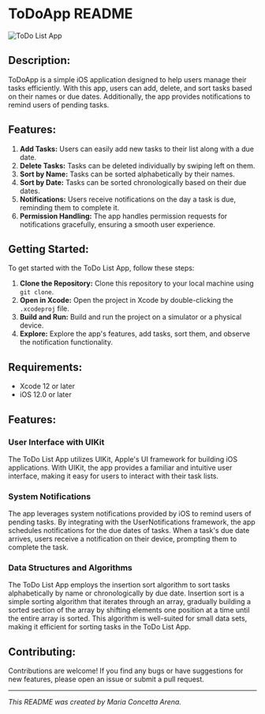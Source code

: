 # **ToDoApp README**

![ToDo List App](AppIcon.png)

## **Description:**
ToDoApp is a simple iOS application designed to help users manage their tasks efficiently. With this app, users can add, delete, and sort tasks based on their names or due dates. Additionally, the app provides notifications to remind users of pending tasks.

## **Features:**
1. **Add Tasks:** Users can easily add new tasks to their list along with a due date.
2. **Delete Tasks:** Tasks can be deleted individually by swiping left on them.
3. **Sort by Name:** Tasks can be sorted alphabetically by their names.
4. **Sort by Date:** Tasks can be sorted chronologically based on their due dates.
5. **Notifications:** Users receive notifications on the day a task is due, reminding them to complete it.
6. **Permission Handling:** The app handles permission requests for notifications gracefully, ensuring a smooth user experience.

## **Getting Started:**
To get started with the ToDo List App, follow these steps:
1. **Clone the Repository:** Clone this repository to your local machine using `git clone`.
2. **Open in Xcode:** Open the project in Xcode by double-clicking the `.xcodeproj` file.
3. **Build and Run:** Build and run the project on a simulator or a physical device.
4. **Explore:** Explore the app's features, add tasks, sort them, and observe the notification functionality.

## **Requirements:**
- Xcode 12 or later
- iOS 12.0 or later

## **Features:**
### User Interface with UIKit
The ToDo List App utilizes UIKit, Apple's UI framework for building iOS applications. With UIKit, the app provides a familiar and intuitive user interface, making it easy for users to interact with their task lists.
### System Notifications
The app leverages system notifications provided by iOS to remind users of pending tasks. By integrating with the UserNotifications framework, the app schedules notifications for the due dates of tasks. When a task's due date arrives, users receive a notification on their device, prompting them to complete the task.
### Data Structures and Algorithms
The ToDo List App employs the insertion sort algorithm to sort tasks alphabetically by name or chronologically by due date. Insertion sort is a simple sorting algorithm that iterates through an array, gradually building a sorted section of the array by shifting elements one position at a time until the entire array is sorted. This algorithm is well-suited for small data sets, making it efficient for sorting tasks in the ToDo List App.

  
## **Contributing:**
Contributions are welcome! If you find any bugs or have suggestions for new features, please open an issue or submit a pull request.

---
*This README was created by Maria Concetta Arena.*
